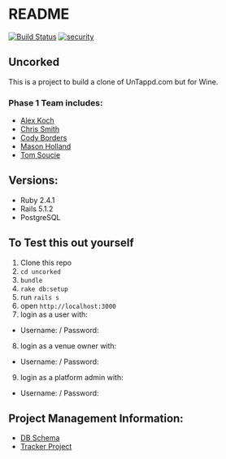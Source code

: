 # README
[![Build Status](https://travis-ci.org/iamchrissmith/uncorked.svg?branch=master)](https://travis-ci.org/iamchrissmith/uncorked)
[![security](https://hakiri.io/github/iamchrissmith/uncorked/master.svg)](https://hakiri.io/github/iamchrissmith/uncorked/master)

## Uncorked

This is a project to build a clone of UnTappd.com but for Wine.  

### Phase 1 Team includes:
* [Alex Koch](https://github.com/alex-w-k)
* [Chris Smith](https://github.com/iamchrissmith)
* [Cody Borders](https://github.com/codyborders)
* [Mason Holland](https://github.com/MasonHolland)
* [Tom Soucie](https://github.com/TomSoucie)

## Versions:
* Ruby 2.4.1
* Rails 5.1.2
* PostgreSQL

## To Test this out yourself
1. Clone this repo
2. `cd uncorked`
3. `bundle`
4. `rake db:setup`
5. run `rails s`
6. open `http://localhost:3000`
7. login as a user with:
 * Username: / Password:
8. login as a venue owner with:
 * Username: / Password:
9. login as a platform admin with:
 * Username: / Password:

## Project Management Information:
* [DB Schema](http://ondras.zarovi.cz/sql/demo/?keyword=uncorked)
* [Tracker Project](https://www.pivotaltracker.com/n/projects/2075483)
